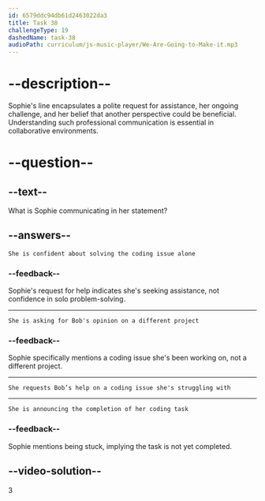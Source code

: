 ```yaml
---
id: 6579ddc94db61d2463022da3
title: Task 38
challengeType: 19
dashedName: task-38
audioPath: curriculum/js-music-player/We-Are-Going-to-Make-it.mp3
---
```


<!--
AUDIO REFERENCE: 
Sophie: "Good morning, Bob. I'd like to bring up a coding issue. I've been stuck on it for a while. Would you mind taking a look at my code? I think a fresh pair of eyes could help."
-->

# --description--

Sophie's line encapsulates a polite request for assistance, her ongoing challenge, and her belief that another perspective could be beneficial. Understanding such professional communication is essential in collaborative environments.

# --question--

## --text--

What is Sophie communicating in her statement?

## --answers--

`She is confident about solving the coding issue alone`

### --feedback--

Sophie's request for help indicates she's seeking assistance, not confidence in solo problem-solving.

---

`She is asking for Bob's opinion on a different project`

### --feedback--

Sophie specifically mentions a coding issue she's been working on, not a different project.

---

`She requests Bob’s help on a coding issue she's struggling with`

---

`She is announcing the completion of her coding task`

### --feedback--

Sophie mentions being stuck, implying the task is not yet completed.

## --video-solution--

3
